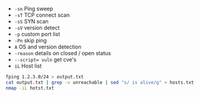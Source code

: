 - `-sn` Ping sweep
- `-sT` TCP connect scan
- `-sS` SYN scan
- `-sV` version detect
- `-p` custom port list
- `-Pn` skip ping
- `A` OS and version detection
- `-reason` details on closed / open status
- `--script= vuln` get cve's
- `iL` Host list

```bash
fping 1.2.3.0/24 > output.txt
cat output.txt | grep -v unreachable | sed "s/ is alive/g" > hosts.txt
nmap -iL hotst.txt
```